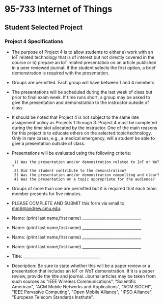 # 95-733 Internet of Things

## Student Selected Project

### Project 4 Specifications

+ The purpose of Project 4 is to allow students to either a) work with an IoT
related technology that is of interest but not directly covered in the course or
b) prepare an IoT related presentation on an article published in a peer reviewed
journal. If the student selects the first option, a brief demonstration is required
with the presentation.

+ Groups are permitted. Each group will have between 1 and 4 members.

+ The presentations will be scheduled during the last week of
class but prior to final exam week. If time runs short, a group may be asked to
give the presentation and demonstration to the instructor outside of class.

+ It should be noted that Project 4 is not subject to the same late
assignment policy as Projects 1 through 3. Project 4 must be completed during the
time slot allocated by the instructor. One of the main reasons for this project is to
educate others on the selected topic/technology. Only in rare cases, e.g., a medical
emergency, will a student be able to give a presentation outside of class.

+ Presentations will be evaluated using the following criteria:

       1) Was the presentation and/or demonstration related to IoT or WoT ?
       2) Did the student contribute to the demonstration?
       3) Was the presentation and/or demonstration compelling and clear?
       4) Was the presentation on a topic appropriate for the audience?

+ Groups of more than one are permitted but it is required that each team
member presents for five minutes.

+ PLEASE COMPLETE AND SUBMIT this form via email to mm6@andrew.cmu.edu.


+ Name: (print last name,first name) ______________________________
+ Name: (print last name,first name) ______________________________
+ Name: (print last name,first name) ______________________________
+ Name: (print last name,first name) ______________________________

+ Title: _______________________________________

+ Description: Be sure to state whether this will be a paper review or a presentation
that includes an IoT or WoT demonstration. If it is a paper review, provide the title and journal. Journal
articles may be taken from such sources as "IEEE Wireless Communications", "Scientific American",
"ACM Mobile Networks and Applications", "ACM SIGCHI", "IEEE Pervasive Computing", "Open Mobile Alliance",
"IPSO Alliance", "European Telecom Standards Institute".

